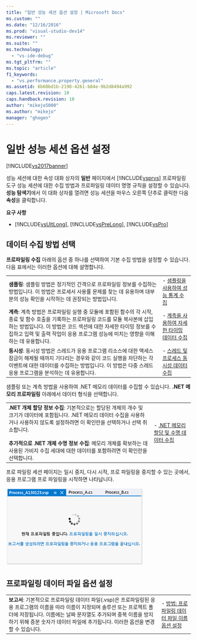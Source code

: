 ```yaml
---
title: "일반 성능 세션 옵션 설정 | Microsoft Docs"
ms.custom: ""
ms.date: "12/16/2016"
ms.prod: "visual-studio-dev14"
ms.reviewer: ""
ms.suite: ""
ms.technology: 
  - "vs-ide-debug"
ms.tgt_pltfrm: ""
ms.topic: "article"
f1_keywords: 
  - "vs.performance.property.general"
ms.assetid: 6b60bd1b-2198-4261-b84e-9b2d8494a992
caps.latest.revision: 10
caps.handback.revision: 10
author: "mikejo5000"
ms.author: "mikejo"
manager: "ghogen"
---
```

# 일반 성능 세션 옵션 설정
[!INCLUDE[vs2017banner](../code-quality/includes/vs2017banner.md)]

성능 세션에 대한 속성 대화 상자의 **일반** 페이지에서 [!INCLUDE[vsprvs](../code-quality/includes/vsprvs_md.md)] 프로파일링 도구 성능 세션에 대한 수집 방법과 프로파일링 데이터 명명 규칙을 설정할 수 있습니다.  **성능 탐색기**에서 이 대화 상자를 열려면 성능 세션을 마우스 오른쪽 단추로 클릭한 다음 **속성**을 클릭합니다.  
  
 **요구 사항**  
  
-   [!INCLUDE[vsUltLong](../code-quality/includes/vsultlong_md.md)], [!INCLUDE[vsPreLong](../code-quality/includes/vsprelong_md.md)], [!INCLUDE[vsPro](../code-quality/includes/vspro_md.md)]  
  
## 데이터 수집 방법 선택  
 **프로파일링 수집** 아래의 옵션 중 하나를 선택하여 기본 수집 방법을 설정할 수 있습니다.  다음 표에서는 이러한 옵션에 대해 설명합니다.  
  
|||  
|-|-|  
|**샘플링**:  샘플링 방법은 정기적인 간격으로 프로파일링 정보를 수집하는 방법입니다.  이 방법은 프로세서 사용률 문제를 찾는 데 유용하며 대부분의 성능 확인을 시작하는 데 권장되는 방법입니다.|-   [샘플링을 사용하여 성능 통계 수집](../profiling/collecting-performance-statistics-by-using-sampling.md)|  
|**계측**:  계측 방법은 프로파일링 실행 중 모듈에 포함된 함수의 각 시작, 종료 및 함수 호출을 기록하는 프로파일링 코드를 모듈 복사본에 삽입하는 방법입니다.  이 방법은 코드 섹션에 대한 자세한 타이밍 정보를 수집하고 입력 및 출력 작업이 응용 프로그램 성능에 미치는 영향을 이해하는 데 유용합니다.|-   [계측을 사용하여 자세한 타이밍 데이터 수집](../profiling/collecting-detailed-timing-data-by-using-instrumentation.md)|  
|**동시성**:  동시성 방법은 스레드가 응용 프로그램 리소스에 대한 액세스 잠금이 해제될 때까지 기다리는 경우와 같이 코드 실행을 차단하는 각 이벤트에 대한 데이터를 수집하는 방법입니다.  이 방법은 다중 스레드 응용 프로그램을 분석하는 데 유용합니다.|-   [스레드 및 프로세스 동시성 데이터 수집](../profiling/collecting-thread-and-process-concurrency-data.md)|  
  
 샘플링 또는 계측 방법을 사용하여 .NET 메모리 데이터를 수집할 수 있습니다.  **.NET 메모리 프로파일링** 아래에서 데이터 형식을 선택합니다.  
  
|||  
|-|-|  
|**.NET 개체 할당 정보 수집**:  기본적으로는 할당된 개체의 개수 및 크기가 데이터에 포함됩니다.  .NET 메모리 데이터 수집을 사용하거나 사용하지 않도록 설정하려면 이 확인란을 선택하거나 선택 취소합니다.<br /><br /> **추가적으로 .NET 개체 수명 정보 수집**:  메모리 개체를 확보하는 데 사용된 가비지 수집 세대에 대한 데이터를 포함하려면 이 확인란을 선택합니다.|-   [.NET 메모리 할당 및 수명 데이터 수집](../profiling/collecting-dotnet-memory-allocation-and-lifetime-data.md)|  
  
 프로 파일링 세션 페이지는 일시 중지, 다시 시작, 프로 파일링을 중지할 수 있는 곳에서, 응용 프로그램 프로 파일링을 시작하면 나타납니다.  
  
 ![프로파일링 세션 페이지](../profiling/media/prof_profilingsessionpage.png "PROF\_ProfilingSessionPage")  
  
## 프로파일링 데이터 파일 옵션 설정  
  
|||  
|-|-|  
|**보고서**:  기본적으로 프로파일링 데이터 파일\(.vsp\)은 프로파일링된 응용 프로그램의 이름을 따라 이름이 지정되며 솔루션 또는 프로젝트 폴더에 저장됩니다.  이름에는 날짜 문자열도 추가되며 중복 이름을 방지하기 위해 증분 숫자가 데이터 파일에 추가됩니다.  이러한 옵션을 변경할 수 있습니다.|-   [방법: 프로파일링 데이터 파일 이름 옵션 설정](../profiling/how-to-set-performance-data-file-name-options.md)|